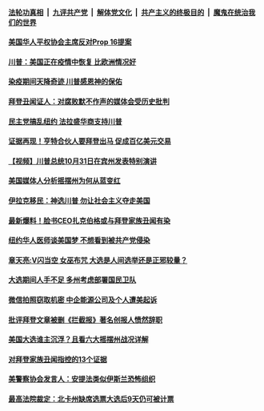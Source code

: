 

####  [法轮功真相](../../../../basic/blob/master/README.md?t=11011031) &nbsp;|&nbsp; [九评共产党](../../../../9ping.md/blob/master/README.md?t=11011031) &nbsp;|&nbsp; [解体党文化](../../../../jtdwh.md/blob/master/README.md?t=11011031)  &nbsp;|&nbsp; [共产主义的终极目的](../../../../gczydzjmd.md/blob/master/README.md?t=11011031) &nbsp;|&nbsp; [魔鬼在统治我们的世界](../../../../mgztzwmdsj.md/blob/master/README.md?t=11011031) 

#### [美国华人平权协会主席反对Prop 16提案](../pages/soh6/438028.md?t=11011031) 
#### [川普：美国正在疫情中恢复 比欧洲情况好](../pages/soh6/438025.md?t=11011031) 
#### [染疫期间天降奇迹 川普感恩神的保佑](../pages/soh6/438007.md?t=11011031) 
#### [拜登丑闻证人：对腐败默不作声的媒体会受历史批判](../pages/soh6/438010.md?t=11011031) 
#### [民主党搞乱纽约 法拉盛华商支持川普](../pages/soh6/438001.md?t=11011031) 
#### [证据再现！亨特合伙人要拜登出马 促成百亿美元交易](../pages/soh6/437995.md?t=11011031) 
#### [【视频】川普总统10月31日在宾州发表特别演讲](../pages/soh6/437992.md?t=11011031) 
#### [美国媒体人分析摇摆州为何从蓝变红](../pages/soh6/437467.md?t=11011031) 
#### [伊拉克移民：神选川普 勿让社会主义夺走美国](../pages/soh6/437986.md?t=11011031) 
#### [最新爆料！脸书CEO扎克伯格或与拜登家族丑闻有染](../pages/soh6/437983.md?t=11011031) 
#### [纽约华人医师谈美国梦  不想看到被共产党侵染](../pages/soh6/437887.md?t=11011031) 
#### [章天亮:V闪当空 女巫布咒 大选是人间选举还是正邪较量？](../pages/soh6/437824.md?t=11011031) 
#### [大选期间人手不足 多州考虑部署国民卫队](../pages/soh6/437779.md?t=11011031) 
#### [微信拍照窃取机密 中企能源公司及个人遭美起诉](../pages/soh6/437764.md?t=11011031) 
#### [批评拜登文章被删《拦截报》著名创报人愤然辞职](../pages/soh6/437713.md?t=11011031) 
#### [美国大选谁主沉浮？且看六大摇摆州战况详解](../pages/soh6/437743.md?t=11011031) 
#### [对拜登家族丑闻指控的13个证据](../pages/soh6/437731.md?t=11011031) 
#### [美警察协会发言人：安提法类似伊斯兰恐怖组织](../pages/soh6/437719.md?t=11011031) 
#### [最高法院裁定：北卡州缺席选票大选后9天仍可被计票](../pages/soh6/437683.md?t=11011031) 
